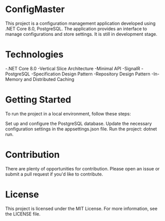 # ConfigMaster

This project is a configuration management application developed using .NET Core 8.0, PostgreSQL. The application provides an interface to manage configurations and store settings. It is still in development stage.

# Technologies
-.NET Core 8.0
-Vertical Slice Architecture
-Minimal API
-SignalR
-PostgreSQL
-Specification Design Pattern
-Repository Design Pattern
-In-Memory and Distributed Caching

# Getting Started
To run the project in a local environment, follow these steps:

Set up and configure the PostgreSQL database.
Update the necessary configuration settings in the appsettings.json file.
Run the project: dotnet run.

# Contribution
There are plenty of opportunities for contribution. Please open an issue or submit a pull request if you'd like to contribute.

# License
This project is licensed under the MIT License. For more information, see the LICENSE file.
